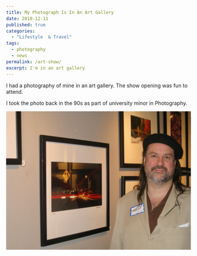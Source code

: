 ```yaml
---
title: My Photograph Is In An Art Gallery
date: 2010-12-11
published: true
categories:
  - "Lifestyle  & Travel"
tags:
  - photography
  - news
permalink: /art-show/
excerpt: I'm in an art gallery
---
```

I had a photography of mine in an art gallery. The show opening was fun to attend.

I took the photo back in the 90s as part of university minor in Photography.

![](/assets/images/art/christophers-art-show.webp)